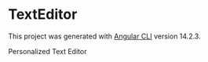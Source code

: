 # TextEditor

This project was generated with [Angular CLI](https://github.com/angular/angular-cli) version 14.2.3.

Personalized Text Editor
